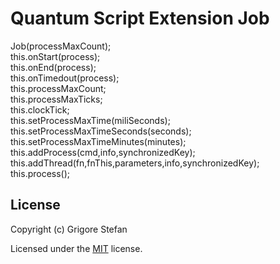 # Quantum Script Extension Job

Job(processMaxCount);\
this.onStart(process);\
this.onEnd(process);\
this.onTimedout(process);\
this.processMaxCount;\
this.processMaxTicks;\
this.clockTick;\
this.setProcessMaxTime(miliSeconds);\
this.setProcessMaxTimeSeconds(seconds);\
this.setProcessMaxTimeMinutes(minutes);\
this.addProcess(cmd,info,synchronizedKey);\
this.addThread(fn,fnThis,parameters,info,synchronizedKey);\
this.process();

## License

Copyright (c) Grigore Stefan

Licensed under the [MIT](LICENSE) license.
